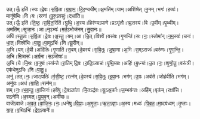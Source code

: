

  
उत्।ऊँ॒ इति॑।स्यः।दे॒वः।स॒वि॒ता।य॒या॒म॒।हि॒र॒ण्ययी॑म्।अ॒मति॑म्।याम्।अशि॑श्रेत्।नू॒नम्।भगः॑।हव्यः॑।मानु॑षेभिः।वि।यः।रत्ना॑।पु॒रु॒ऽवसुः॑।दधा॑ति॥  
उत्।ऊँ॒ इति॑।ति॒ष्ठ॒।स॒वि॒त॒रिति॑।श्रु॒धि॒।अ॒स्य।हिर॑ण्यऽपाणे।प्रऽभृ॑तौ।ऋ॒तस्य॑।वि।उ॒र्वीम्।पृ॒थ्वीम्।अ॒मति॑म्।सृ॒जा॒नः।आ।नृऽभ्यः॑।म॒र्त॒ऽभोज॑नम्।सु॒वा॒नः॥  
अपि॑।स्तु॒तः।स॒वि॒ता।दे॒वः।अ॒स्तु॒।यम्।आ।चि॒त्।विश्वे॑।वस॑वः।गृ॒णन्ति॑।सः।नः॒।स्तोमा॑न्।न॒म॒स्यः॑।चनः॑।धा॒त्।विश्वे॑भिः।पा॒तु॒।पा॒युऽभिः॑।नि।सू॒रीन्॥  
अ॒भि।यम्।दे॒वी।अदि॑तिः।गृ॒णाति॑।स॒वम्।दे॒वस्य॑।स॒वि॒तुः।जु॒षा॒णा।अ॒भि।स॒म्ऽराजः॑।वरु॑णः।गृ॒ण॒न्ति॒।अ॒भि।मि॒त्रासः॑।अ॒र्य॒मा।स॒ऽजोषाः॑॥  
अ॒भि।ये।मि॒थः।व॒नुषः॑।सप॑न्ते।रा॒तिम् दि॒वः।रा॒ति॒ऽसाचः॑।पृ॒थि॒व्याः।अहिः॑।बु॒ध्न्यः॑।उ॒त।नः॒।शृ॒णो॒तु॒।वरू॑त्री।एक॑धेनुऽभिः।नि।पा॒तु॒॥  
अनु॑।तत्।नः॒।जाःऽपतिः॑।मं॒सी॒ष्ट॒।रत्न॑म्।दे॒वस्य॑।स॒वि॒तुः।इ॒या॒नः।भग॑म्।उ॒ग्रः।अव॑से।जोह॑वीति।भग॑म्।अनु॑ग्रः।अध॑।या॒ति॒।रत्न॑म्॥  
शम्।नः॒।भ॒व॒न्तु॒।वा॒जिनः॑।हवे॑षु।दे॒वऽता॑ता।मि॒तऽद्र॑वः।सु॒ऽअ॒र्काः।ज॒म्भय॑न्तः।अहि॑म्।वृक॑म्।रक्षां॑सि।सऽने॑मि।अ॒स्मत्।यु॒य॒व॒न्।अमी॑वाः॥  
वाजे॑ऽवाजे।अ॒व॒त॒।वा॒जि॒नः॒।नः॒।धने॑षु।वि॒प्राः॒।अ॒मृ॒ताः॒।ऋ॒त॒ऽज्ञाः॒।अ॒स्य।मध्वः॑।पि॒ब॒त॒।मा॒दय॑ध्वम्।तृ॒प्ताः।या॒त॒।प॒थिऽभिः॑।दे॒व॒ऽयानैः॑॥  
